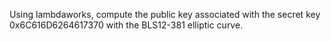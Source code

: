 Using lambdaworks, compute the public key associated with the secret key 0x6C616D6264617370 with the BLS12-381 elliptic curve.
